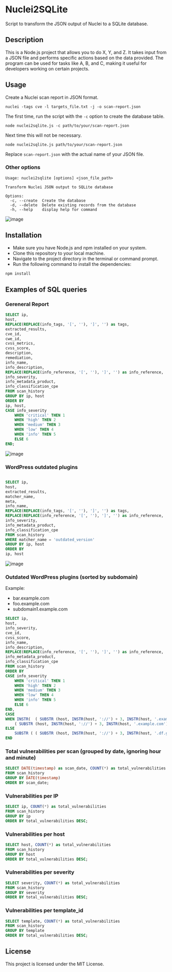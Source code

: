 # Nuclei2SQLite

Script to transform the JSON output of Nuclei to a SQLite database.

## Description

This is a Node.js project that allows you to do X, Y, and Z. It takes input from a JSON file and performs specific actions based on the data provided. The program can be used for tasks like A, B, and C, making it useful for developers working on certain projects.

## Usage

Create a Nuclei scan report in JSON format.

```console
nuclei -tags cve -l targets_file.txt -j -o scan-report.json
```

The first time, run the script with the `-c` option to create the database table.

```console
node nuclei2sqlite.js -c path/to/your/scan-report.json
```

Next time this will not be necessary.

```console
node nuclei2sqlite.js path/to/your/scan-report.json
```

Replace `scan-report.json` with the actual name of your JSON file.

### Other options

```console
Usage: nuclei2sqlite [options] <json_file_path>

Transform Nuclei JSON output to SQLite database

Options:
  -c, --create  Create the database
  -d, --delete  Delete existing records from the database
  -h, --help    display help for command
```

![image](https://github.com/ricardomaia/nuclei2sqlite/assets/1353811/8e9fa539-65c1-402b-a6bd-c1770e4979fa)

## Installation

- Make sure you have Node.js and npm installed on your system.
- Clone this repository to your local machine.
- Navigate to the project directory in the terminal or command prompt.
- Run the following command to install the dependencies:

```bash
npm install
```

## Examples of SQL queries

### Gereneral Report

```sql
SELECT ip, 
host, 
REPLACE(REPLACE(info_tags, '[', ''), ']', '') as tags, 
extracted_results,
cve_id, 
cwe_id, 
cvss_metrics, 
cvss_score, 
description, 
remediation,
info_name, 
info_description, 
REPLACE(REPLACE(info_reference, '[', ''), ']', '') as info_reference,
info_severity, 
info_metadata_product, 
info_classification_cpe
FROM scan_history
GROUP BY ip, host
ORDER BY
ip, host,
CASE info_severity
    WHEN 'critical' THEN 1
    WHEN 'high' THEN 2
    WHEN 'medium' THEN 3
    WHEN 'low' THEN 4
    WHEN 'info' THEN 5
    ELSE 6
END;
```

![image](https://github.com/ricardomaia/nuclei2sqlite/assets/1353811/95b2abdb-b43a-4a71-92ad-47b0d1bbe6e7)


### WordPress outdated plugins

```sql

SELECT ip, 
host, 
extracted_results,
matcher_name,
meta,
info_name, 
REPLACE(REPLACE(info_tags, '[', ''), ']', '') as tags, 
REPLACE(REPLACE(info_reference, '[', ''), ']', '') as info_reference,
info_severity, 
info_metadata_product, 
info_classification_cpe
FROM scan_history
WHERE matcher_name = 'outdated_version'
GROUP BY ip, host
ORDER BY
ip, host
```

![image](https://github.com/ricardomaia/nuclei2sqlite/assets/1353811/dbe04239-76e7-4453-8283-0e7f3dfe4006)


### Outdated WordPress plugins (sorted by subdomain)

Example: 
- bar.example.com
- foo.example.com
- subdomain1.example.com

```sql
SELECT ip, 
host, 
info_severity, 
cve_id, 
cvss_score, 
info_name, 
info_description, 
REPLACE(REPLACE(info_reference, '[', ''), ']', '') as info_reference,
info_metadata_product, 
info_classification_cpe
FROM scan_history
ORDER BY
CASE info_severity
    WHEN 'critical' THEN 1
    WHEN 'high' THEN 2
    WHEN 'medium' THEN 3
    WHEN 'low' THEN 4
    WHEN 'info' THEN 5
    ELSE 6
END,
CASE 
WHEN INSTR(  ( SUBSTR (host, INSTR(host, '://') + 3, INSTR(host, '.example.com') - 9  ) ), '.') = 0 THEN
    ( SUBSTR (host, INSTR(host, '://') + 3, INSTR(host, '.example.com') - 9  ) ) 
ELSE
    SUBSTR ( ( SUBSTR (host, INSTR(host, '://') + 3, INSTR(host, '.df.gov.br') - 9  ) ) , INSTR(  ( SUBSTR (host, INSTR(host, '://') + 3, INSTR(host, '.example.com') - 9  ) ), '.') +1 , LENGTH (( SUBSTR (host, INSTR(host, '://') + 3, INSTR(host, '.example.com') - 9  ) ) ))
END 
```

### Total vulnerabilities per scan (grouped by date, ignoring hour and minute)

```sql
SELECT DATE(timestamp) as scan_date, COUNT(*) as total_vulnerabilities
FROM scan_history
GROUP BY DATE(timestamp)
ORDER BY scan_date;
```

### Vulnerabilities per IP

```sql
SELECT ip, COUNT(*) as total_vulnerabilities
FROM scan_history
GROUP BY ip
ORDER BY total_vulnerabilities DESC;
```

### Vulnerabilities per host

```sql
SELECT host, COUNT(*) as total_vulnerabilities
FROM scan_history
GROUP BY host
ORDER BY total_vulnerabilities DESC;
```

### Vulnerabilities per severity

```sql
SELECT severity, COUNT(*) as total_vulnerabilities
FROM scan_history
GROUP BY severity
ORDER BY total_vulnerabilities DESC;
```

### Vulnerabilities per template_id

```sql
SELECT template, COUNT(*) as total_vulnerabilities
FROM scan_history
GROUP BY template
ORDER BY total_vulnerabilities DESC;
```

## License

This project is licensed under the MIT License.
